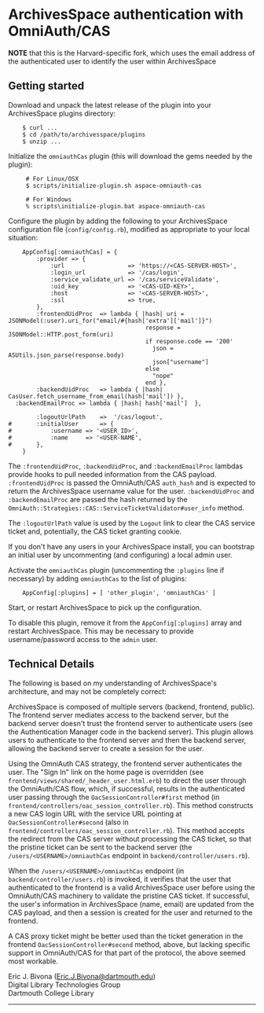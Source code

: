 ArchivesSpace authentication with OmniAuth/CAS
==================================

**NOTE** that this is the Harvard-specific fork, which uses the email address of the
authenticated user to identify the user within ArchivesSpace


Getting started
-------------

Download and unpack the latest release of the plugin into your
ArchivesSpace plugins directory:

```
	$ curl ...
	$ cd /path/to/archivesspace/plugins
	$ unzip ...
```

Initialize the `omniauthCas` plugin (this will download the gems
needed by the plugin):

```
     # For Linux/OSX
     $ scripts/initialize-plugin.sh aspace-omniauth-cas
     
     # For Windows
     % scripts\initialize-plugin.bat aspace-omniauth-cas
```

Configure the plugin by adding the following to your ArchivesSpace
configuration file (`config/config.rb`), modified as appropriate to
your local situation:

```
	AppConfig[:omniauthCas] = {
		:provider => {
			:url                  => 'https://<CAS-SERVER-HOST>',
			:login_url            => '/cas/login',
			:service_validate_url => '/cas/serviceValidate',
			:uid_key              => '<CAS-UID-KEY>',
			:host                 => '<CAS-SERVER-HOST>',
			:ssl                  => true,
		},
		:frontendUidProc  => lambda { |hash| uri =  JSONModel(:user).uri_for("email/#{hash['extra']['mail']}")
                                       response = JSONModel::HTTP.post_form(uri)
                                       if response.code == '200'
                                         json = ASUtils.json_parse(response.body)
                                         json["username"]
                                       else
                                         "nope"
                                       end },
  		:backendUidProc   => lambda { |hash| CasUser.fetch_username_from_email(hash['mail']) },
  :backendEmailProc => lambda { |hash| hash['mail']  },

		:logoutUrlPath    =>  '/cas/logout',
#       :initialUser      => {
#	        :username => '<USER_ID>',
#           :name     => '<USER-NAME',
#       },
	}
```

The `:frontendUidProc`, `:backendUidProc`, and `:backendEmailProc`
lambdas provide hooks to pull needed information from the CAS
payload.  `:frontendUidProc` is passed the OmniAuth/CAS `auth_hash` and
is expected to return the ArchivesSpace username value for the user.
`:backendUidProc` and `:backendEmailProc` are passed the hash returned
by the `OmniAuth::Strategies::CAS::ServiceTicketValidator#user_info` method.

The `:logoutUrlPath` value is used by the `Logout` link to clear the
CAS service ticket and, potentially, the CAS ticket granting cookie.

If you don't have any users in your ArchivesSpace install, you can
bootstrap an initial user by uncommenting (and configuring) a local
admin user.

Activate the `omniauthCas` plugin (uncommenting the `:plugins` line if
necessary) by adding `omniauthCas` to the list of plugins:

```
	AppConfig[:plugins] = [ 'other_plugin', 'omniauthCas' ]
```

Start, or restart ArchivesSpace to pick up the configuration.

To disable this plugin, remove it from the `AppConfig[:plugins]`
array and restart ArchivesSpace.  This may be necessary to provide
username/password access to the `admin` user.

Technical Details
---------------

The following is based on my understanding of ArchivesSpace's
architecture, and may not be completely correct:

ArchivesSpace is composed of multiple servers (backend, frontend,
public).  The frontend server mediates access to the backend server,
but the backend server doesn't trust the frontend server to
authenticate users (see the Authentication Manager code in the backend
server).  This plugin allows users to authenticate to the frontend
server and then the backend server, allowing the backend server to
create a session for the user.

Using the OmniAuth CAS strategy, the frontend server authenticates the
user.  The "Sign In" link on the home page is overridden (see
`frontend/views/shared/_header_user.html.erb`) to direct the user
through the OmniAuth/CAS flow, which, if successful, results in the
authenticated user passing through the `OacSessionController#first`
method (in `frontend/controllers/oac_session_controller.rb`).  This
method constructs a new CAS login URL with the service URL pointing at
`OacSessionController#second` (also in
`frontend/controllers/oac_session_controller.rb`).  This method
accepts the redirect from the CAS server without processing the CAS
ticket, so that the pristine ticket can be sent to the backend server
(the `/users/<USERNAME>/omniauthCas` endpoint in
`backend/controller/users.rb`).

When the `/users/<USERNAME>/omniauthCas` endpoint (in
`backend/controller/users.rb`) is invoked, it verifies that the user
that authenticated to the frontend is a valid ArchivesSpace user
before using the OmniAuth/CAS machinery to validate the pristine CAS
ticket.  If successful, the user's information in ArchivesSpace (name,
email) are updated from the CAS payload, and then a session is created
for the user and returned to the frontend.

A CAS proxy ticket might be better used than the ticket generation in
the frontend `OacSessionController#second` method, above, but lacking
specific support in OmniAuth/CAS for that part of the protocol, the
above seemed most workable.

Eric J. Bivona (<Eric.J.Bivona@dartmouth.edu>)  
Digital Library Technologies Group  
Dartmouth College Library  

---
